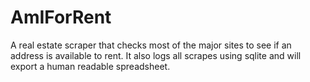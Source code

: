 # AmIForRent
A real estate scraper that checks most of the major sites to see if an address is available to rent. It also logs all scrapes using sqlite and will export a human readable spreadsheet.
